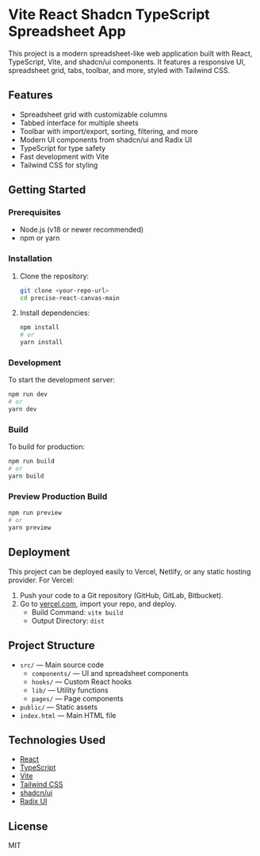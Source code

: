 # Vite React Shadcn TypeScript Spreadsheet App

This project is a modern spreadsheet-like web application built with React, TypeScript, Vite, and shadcn/ui components. It features a responsive UI, spreadsheet grid, tabs, toolbar, and more, styled with Tailwind CSS.

## Features
- Spreadsheet grid with customizable columns
- Tabbed interface for multiple sheets
- Toolbar with import/export, sorting, filtering, and more
- Modern UI components from shadcn/ui and Radix UI
- TypeScript for type safety
- Fast development with Vite
- Tailwind CSS for styling

## Getting Started

### Prerequisites
- Node.js (v18 or newer recommended)
- npm or yarn

### Installation

1. Clone the repository:
   ```bash
   git clone <your-repo-url>
   cd precise-react-canvas-main
   ```
2. Install dependencies:
   ```bash
   npm install
   # or
   yarn install
   ```

### Development
To start the development server:
```bash
npm run dev
# or
yarn dev
```

### Build
To build for production:
```bash
npm run build
# or
yarn build
```

### Preview Production Build
```bash
npm run preview
# or
yarn preview
```

## Deployment
This project can be deployed easily to Vercel, Netlify, or any static hosting provider. For Vercel:
1. Push your code to a Git repository (GitHub, GitLab, Bitbucket).
2. Go to [vercel.com](https://vercel.com), import your repo, and deploy.
   - Build Command: `vite build`
   - Output Directory: `dist`

## Project Structure
- `src/` — Main source code
  - `components/` — UI and spreadsheet components
  - `hooks/` — Custom React hooks
  - `lib/` — Utility functions
  - `pages/` — Page components
- `public/` — Static assets
- `index.html` — Main HTML file

## Technologies Used
- [React](https://react.dev/)
- [TypeScript](https://www.typescriptlang.org/)
- [Vite](https://vitejs.dev/)
- [Tailwind CSS](https://tailwindcss.com/)
- [shadcn/ui](https://ui.shadcn.com/)
- [Radix UI](https://www.radix-ui.com/)

## License
MIT
